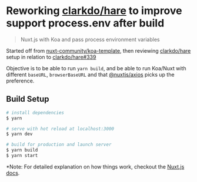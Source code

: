 # Reworking [clarkdo/hare](https://github.com/clarkdo/hare) to improve support process.env after build

> Nuxt.js with Koa and pass process environment variables

Started off from [nuxt-community/koa-template](https://github.com/nuxt-community/koa-template),
then reviewing [clarkdo/hare](https://github.com/clarkdo/hare) setup in relation to [clarkdo/hare#339](https://github.com/clarkdo/hare/pull/339)

Objective is to be able to run `yarn build`, and be able to run Koa/Nuxt with different `baseURL`, `browserBaseURL`
and that [@nuxtjs/axios](https://github.com/nuxt-community/axios-module) picks up the preference.


## Build Setup

``` bash
# install dependencies
$ yarn

# serve with hot reload at localhost:3000
$ yarn dev

# build for production and launch server
$ yarn build
$ yarn start
```

*Note: 
For detailed explanation on how things work, checkout the [Nuxt.js docs](https://github.com/nuxt/nuxt.js).

